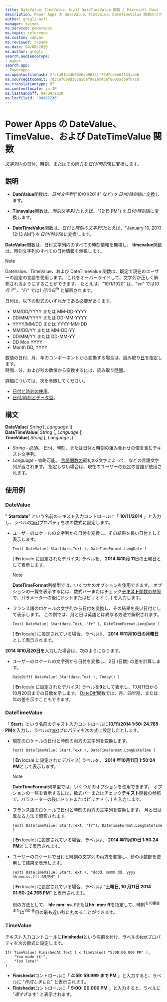 ```yaml
---
title: DateValue、TimeValue、および DateTimeValue 関数 | Microsoft Docs
description: Power Apps の DateValue、TimeValue、DateTimeValue 関数のリファレンス情報、構文、および例
author: gregli-msft
manager: kvivek
ms.service: powerapps
ms.topic: reference
ms.custom: canvas
ms.reviewer: tapanm
ms.date: 04/08/2020
ms.author: gregli
search.audienceType:
- maker
search.app:
- PowerApps
ms.openlocfilehash: 2fc1a91b4468926ee98351f79d7ce2e84133aa46
ms.sourcegitcommit: 7d3caf698d367a56af9e16c43af8005adb9f87cd
ms.translationtype: MT
ms.contentlocale: ja-JP
ms.lasthandoff: 04/09/2020
ms.locfileid: "80987236"
---
```

# <a name="datevalue-timevalue-and-datetimevalue-functions-in-power-apps"></a>Power Apps の DateValue、TimeValue、および DateTimeValue 関数

*文字列*内の日付、時刻、またはその両方を*日付/時刻*値に変換します。

## <a name="description"></a>説明

- **DateValue**関数は、*日付文字列*("10/01/2014" など) を*日付/時刻*値に変換します。

- **Timevalue**関数は、*時刻文字列*(たとえば、"12:15 PM") を*日付/時刻*値に変換します。

- **DateTimeValue**関数は、*日付と時刻の文字列*(たとえば、"January 10, 2013 12:13 AM") を*日付/時刻*値に変換します。

**DateValue**関数は、日付文字列内のすべての時刻情報を無視し、 **timevalue**関数は、時刻文字列のすべての日付情報を無視します。

> [!NOTE]
> DateValue、TimeValue、および DateTimeValue 関数は、既定で現在のユーザーの設定の言語を使用します。 これをオーバーライドして、文字列が正しく解釈されるようにすることができます。 たとえば、"10/1/1920" は、"*en*" では*10 月 1<sup>st</sup>*  、"*Fr*" では*1 月10日<sup>th</sup>* と解釈されます。

日付は、以下の形式のいずれかである必要があります。

- MM/DD/YYYY または MM-DD-YYYY
- DD/MM/YYYY または DD-MM-YYYY
- YYYY/MM/DD または YYYY-MM-DD
- MM/DD/YY または MM-DD-YY
- DD/MM/YY または DD-MM-YY
- DD Mon YYYY
- Month DD, YYYY

数値の日付、月、年のコンポーネントから変換する場合は、読み取り[日](function-date-time.md)を指定します。 <br>
時間、分、および秒の数値から変換するには、読み取り[時間](function-date-time.md)。

詳細については、次を参照してください。

- [日付と時刻の使用](../show-text-dates-times.md)。
- [日付/時刻とデータ型](data-types.md#date-time-and-datetime)。

## <a name="syntax"></a>構文

**DateValue**( *String* [, *Language* ])<br>
**DateTimeValue**( *String* [, *Language* ])<br>
**TimeValue**( *String* [, *Language* ])

* *String* - 必須。 日付、時刻、または日付と時刻の組み合わせの値を含むテキスト文字列。
* *Language* - 省略可能。 [言語関数の](function-language.md)最初の2文字によって、などの言語文字列が返されます。  指定しない場合は、現在のユーザーの設定の言語が使用されます。  

## <a name="examples"></a>使用例

### <a name="datevalue"></a>DateValue

" **Startdate**" という名前のテキスト入力コントロールに「 **10/11/2014** 」と入力し、ラベルの[text](../controls/properties-core.md)プロパティを次の数式に設定します。

- ユーザーのロケールの文字列から日付を変換し、その結果を長い日付として表示します。

    ```powerapps-dot
    Text( DateValue( Startdate.Text ), DateTimeFormat.LongDate )
    ```

    [ **En** locale に設定されたデバイス] ラベルを、 **2014 年10月 11**日の土曜日として表示します。
  
    > [!NOTE]
    > **DateTimeFormat**列挙型では、いくつかのオプションを使用できます。 オプションの一覧を表示するには、数式バーまたはチェック[**テキスト**関数の参照](function-text.md)で、パラメーターの後にドットまたはピリオド ( **.** ) を入力します。

- フランス語のロケールの文字列から日付を変換し、その結果を長い日付として表示します。 この例では、月と日は英語とは異なる方法で解釈されます。

    ```powerapps-dot
    Text( DateValue( Startdate.Text, "fr" ), DateTimeFormat.LongDate )
    ```
  
    [ **En** locale] に設定されている場合、ラベルは、 **2014 年11月10日の月曜日**として表示されます。

**2014 年10月20日を**入力した場合は、次のようになります。

- ユーザーのロケールの文字列から日付を変換し、2日 (日数) の差を計算します。

    ```powerapps-dot
    DateDiff( DateValue( Startdate.Text ), Today() )
    ```
  
    [ **En** locale に設定されたデバイス] ラベルを**9**として表示し、10月11日から10月20日までの日数を示します。 [DateDiff](function-dateadd-datediff.md)関数では、月、四半期、または年の差を示すこともできます。

### <a name="datetimevalue"></a>DateTimeValue

「 **Start**」という名前のテキスト入力コントロールに**10/11/2014 1:50: 24.765 PM**を入力し、ラベルの[text](../controls/properties-core.md)プロパティを次の式に設定したとします。

- 現在のロケールの日付と時刻の両方の文字列を変換します。
 
    ```powerapps-dot
    Text( DateTimeValue( Start.Text ), DateTimeFormat.LongDateTime )
    ```    
    
    [ **En** locale に設定されたデバイス] ラベルを、 **2014 年10月11日 1:50:24 PM**として表示します。
  
  > [!NOTE]
  > **DateTimeFormat**列挙型では、いくつかのオプションを使用できます。 オプションの一覧を表示するには、数式バーまたはチェック[**テキスト**関数の参照](function-text.md)で、パラメーターの後にドットまたはピリオド ( **.** ) を入力します。

- フランス語のロケールで日付と時刻の両方の文字列を変換します。 月と日は異なる方法で解釈されます。

    ```powerapps-dot
    Text( DateTimeValue( Start.Text, "fr"), DateTimeFormat.LongDateTime )
    ```
  
    [ **En** locale] に設定されている場合、ラベルは、 **2014 年11月10日 1:50:24 PM**として表示されます。

- ユーザーのロケールで日付と時刻の文字列の両方を変換し、秒の小数部を使用して結果を表示します。

    ```powerapps-dot
    Text( DateTimeValue( Start.Text ), "dddd, mmmm dd, yyyy hh:mm:ss.fff AM/PM" )
    ```
  
    [ **En** locale] に設定されている場合、ラベルは "**土曜日, 10 月11日 2014 01:50: 24.765 PM**" と表示されます。
  
    別の方法として、 **hh: mm: ss. f**または**hh: mm: ff**を指定して、時刻<sup>を10番目また</sup>は<sup>100 番</sup>目の最も近い秒に丸めることができます。

### <a name="timevalue"></a>TimeValue

テキスト入力コントロールに**finishedat**という名前を付け、ラベルの[text](../controls/properties-core.md)プロパティを次の数式に設定します。

```powerapps-dot
If( TimeValue( FinishedAt.Text ) < TimeValue( "5:00:00.000 PM" ), 
    "You made it!", 
    "Too late!"
)
```

- **Finishedat**コントロールに「 **4:59: 59.999 まで PM** 」と入力すると、ラベルに "*作成しまし*た" と表示されます。
- **Finishedat**コントロールに「 **5:00: 00.000 PM** 」と入力すると、ラベルに "*遅すぎ*ます" と表示されます。
